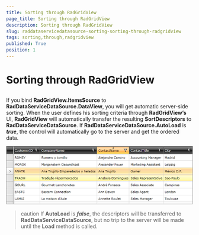 ```yaml
---
title: Sorting through RadGridView
page_title: Sorting through RadGridView
description: Sorting through RadGridView
slug: raddataservicedatasource-sorting-sorting-through-radgridview
tags: sorting,through,radgridview
published: True
position: 1
---
```


# Sorting through RadGridView



## 

If you bind __RadGridView.ItemsSource__ to __RadDataServiceDataSource.DataView__, you will get automatic server-side sorting. When the user defines his sorting criteria through __RadGridView’s__ UI, __RadGridView__ will automatically transfer the resulting __SortDescriptors__ to __RadDataServiceDataSource__. If __RadDataServiceDataSource.AutoLoad__ is ___true___, the control will automatically go to the server and get the ordered data. 

![](images/RadDataServiceDataSource_SortingThroughRadGridView.png)


>caution If __AutoLoad__ is ___false___, the descriptors will be transferred to __RadDataServiceDataSource__, but no trip to the server will be made until the __Load__ method is called.